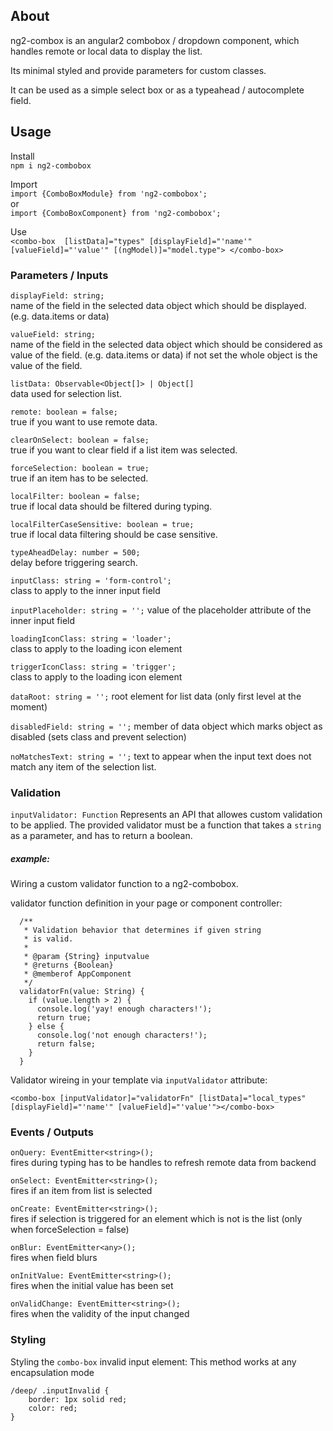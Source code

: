 ## About
ng2-combox is an angular2 combobox / dropdown component, 
which handles remote or local data to display the list.  

Its minimal styled and provide parameters for custom classes.

It can be used as a simple select box or as a typeahead / autocomplete field.

## Usage

Install  
`npm i ng2-combobox`

Import  
`import {ComboBoxModule} from 'ng2-combobox';`  
or  
`import {ComboBoxComponent} from 'ng2-combobox';` 


Use  
`
<combo-box 
    [listData]="types"
    [displayField]="'name'"
    [valueField]="'value'"
    [(ngModel)]="model.type">
 </combo-box>
`


### Parameters / Inputs

`displayField: string;`  
name of the field in the selected data object which should be displayed. (e.g. data.items or data)

`valueField: string;`  
name of the field in the selected data object which should be considered as value of the field.  (e.g. data.items or data)
 if not set the whole object is the value of the field.

`listData: Observable<Object[]> | Object[]`  
data used for selection list.

`remote: boolean = false;`  
true if you want to use remote data.

`clearOnSelect: boolean = false;`  
true if you want to clear field if a list item was selected.

`forceSelection: boolean = true;`  
true if an item has to be selected.

`localFilter: boolean = false;`  
true if local data should be filtered during typing.

`localFilterCaseSensitive: boolean = true;`  
true if local data filtering should be case sensitive.

`typeAheadDelay: number = 500;`  
delay before triggering search.

`inputClass: string = 'form-control';`  
class to apply to the inner input field

`inputPlaceholder: string = '';`
value of the placeholder attribute of the inner input field

`loadingIconClass: string = 'loader';`  
class to apply to the loading icon element

`triggerIconClass: string = 'trigger';`  
class to apply to the loading icon element

`dataRoot: string = '';`
root element for list data (only first level at the moment)

`disabledField: string = '';`
member of data object which marks object as disabled (sets class and prevent selection)

`noMatchesText: string = '';`
text to appear when the input text does not match any item of the selection list.


### Validation

`inputValidator: Function`
Represents an API that allowes custom validation to be applied. The provided validator must be a function that takes a `string` as a parameter, and has to return a boolean.

##### example:
Wiring a custom validator function to a ng2-combobox.

validator function definition in your page or component controller:
```
  /**
   * Validation behavior that determines if given string
   * is valid.
   * 
   * @param {String} inputvalue 
   * @returns {Boolean} 
   * @memberof AppComponent
   */
  validatorFn(value: String) {
    if (value.length > 2) {
      console.log('yay! enough characters!');
      return true;
    } else {
      console.log('not enough characters!');
      return false;
    }
  }
```
Validator wireing in your template via `inputValidator` attribute:
```
<combo-box [inputValidator]="validatorFn" [listData]="local_types" [displayField]="'name'" [valueField]="'value'"></combo-box>
```
### Events / Outputs

`onQuery: EventEmitter<string>();`  
fires during typing has to be handles to refresh remote data from backend

`onSelect: EventEmitter<string>();`  
fires if an item from list is selected

`onCreate: EventEmitter<string>();`  
fires if selection is triggered for an element which is not is the list (only when forceSelection = false)

`onBlur: EventEmitter<any>();`  
fires when field blurs

`onInitValue: EventEmitter<string>();`  
fires when the initial value has been set

`onValidChange: EventEmitter<string>();`  
fires when the validity of the input changed

### Styling

Styling the `combo-box` invalid input element:
This method works at any encapsulation mode
```
/deep/ .inputInvalid {
    border: 1px solid red;
    color: red;
}
```
